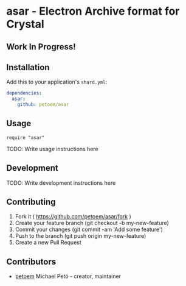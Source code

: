 # asar - Electron Archive format for Crystal

## **Work In Progress**!

## Installation

Add this to your application's `shard.yml`:

```yaml
dependencies:
  asar:
    github: petoem/asar
```

## Usage

```crystal
require "asar"
```

TODO: Write usage instructions here

## Development

TODO: Write development instructions here

## Contributing

1. Fork it ( https://github.com/petoem/asar/fork )
2. Create your feature branch (git checkout -b my-new-feature)
3. Commit your changes (git commit -am 'Add some feature')
4. Push to the branch (git push origin my-new-feature)
5. Create a new Pull Request

## Contributors

- [petoem](https://github.com/petoem) Michael Petö - creator, maintainer
